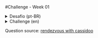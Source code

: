 #Challenge - Week 01

<details>
<summary>Desafio (pt-BR) </summary>
<div>
Dado um array de objetos do tipo pessoa e um número para a quantidade de pedaços que uma torta pode ser dividida, retorne o número de tortas que precisam ser compradas para alimentar essas pessoas.

Formato do objeto tipo, caso queira utilizar Typescript

```ts
interface Pessoa {
name: string;
num: number; // número de tortas que a pessoa deseja comer
} 
```

Teste para verificar se sua aplicação está funcionando corretamente

```js
arr = [{ name: Joe, num: 9 }, { name: Cami, num: 3 }, { name: Cassidy, num: 4 }]
mmmPie(arr, 8)
// console.log(mmmPie(arr, 8)) // resultado = 2 -> 16 pedaços necessários, tortas podem ser divididas em 8 pedaços, logo 2 tortas devem ser compradas

```
</div>
</details>



<details>
<summary>Challenge (en)</summary>
<div>
Given an array of people objects (where each person has a name and a number of pie pieces they’re hungry for) and a number for the number of pieces that the pie can be cut into, return the number of pies you need to buy.


```ts
interface Pessoa {
name: string;
num: number; // number of pie pieces they’re hungry for
} 
```

Test

```js
arr = [{ name: Joe, num: 9 }, { name: Cami, num: 3 }, { name: Cassidy, num: 4 }]
mmmPie(arr, 8)
console.log(mmmPie(arr, 8)) // result = 2 -> 16 pieces needed, pies can be cut into 8 pieces, so 2 pies should be bought

```
</div>
</details>


Question source: 
[rendezvous with cassidoo]('https://buttondown.email/cassidoo/archive/8309/')
